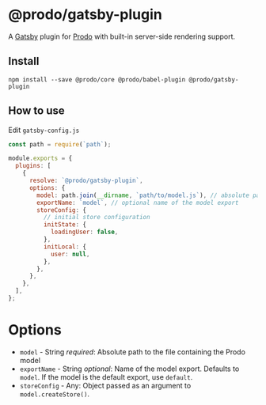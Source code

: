 # @prodo/gatsby-plugin

A [Gatsby](https://github.com/gatsbyjs/gatsby) plugin for
[Prodo](https://github.com/prodo-ai/prodo) with
built-in server-side rendering support.

## Install

`npm install --save @prodo/core @prodo/babel-plugin @prodo/gatsby-plugin`

## How to use

Edit `gatsby-config.js`

```javascript
const path = require(`path`);

module.exports = {
  plugins: [
    {
      resolve: `@prodo/gatsby-plugin`,
      options: {
        model: path.join(__dirname, `path/to/model.js`), // absolute path to the model
        exportName: `model`, // optional name of the model export
        storeConfig: {
          // initial store configuration
          initState: {
            loadingUser: false,
          },
          initLocal: {
            user: null,
          },
        },
      },
    },
  ],
};
```

# Options

- `model` - String _required_: Absolute path to the file containing the Prodo model
- `exportName` - String _optional_: Name of the model export. Defaults to `model`. If the model is the default export, use `default`.
- `storeConfig` - Any: Object passed as an argument to `model.createStore()`.
